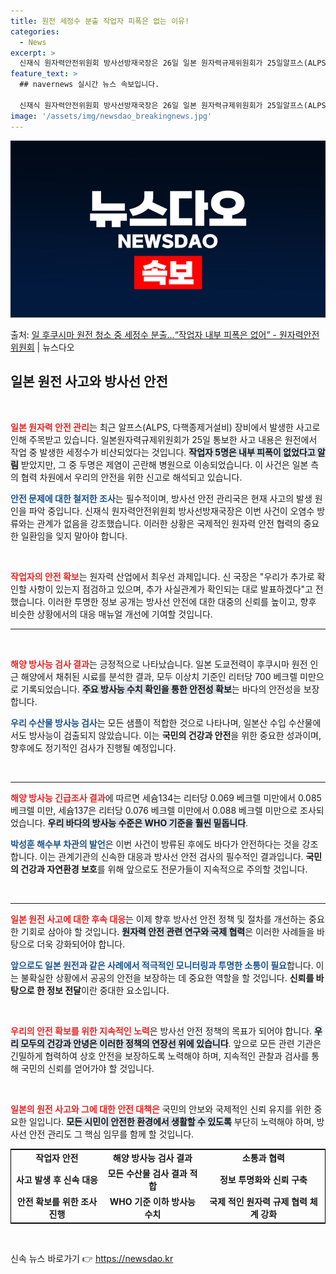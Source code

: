 ```yaml
---
title: 원전 세정수 분출 작업자 피폭은 없는 이유!
categories:
  - News
excerpt: >
  신재식 원자력안전위원회 방사선방재국장은 26일 일본 원자력규제위원회가 25일알프스(ALPS, 다핵종제거설비)…
feature_text: >
  ## navernews 실시간 뉴스 속보입니다.

  신재식 원자력안전위원회 방사선방재국장은 26일 일본 원자력규제위원회가 25일알프스(ALPS, 다핵종제거설비)…
image: '/assets/img/newsdao_breakingnews.jpg'
---
```


![뉴스다오 속보](/assets/img/newsdao_breakingnews.jpg)

<p>출처: <a href="https://newsdao.kr/2309" rel="dofollow">일 후쿠시마 원전 청소 중 세정수 분출…“작업자 내부 피폭은 없어” - 원자력안전위원회</a> | 뉴스다오</p>

<h2 data-ke-size="size26">일본 원전 사고와 방사선 안전</h2>

<p data-ke-size="size16">&nbsp;</p>

<b><span style="color: #ee2323;">일본 원자력 안전 관리</span></b>는 최근 알프스(ALPS, 다핵종제거설비) 장비에서 발생한 사고로 인해 주목받고 있습니다. 일본원자력규제위원회가 25일 통보한 사고 내용은 원전에서 작업 중 발생한 세정수가 비산되었다는 것입니다. <b><span style="background-color: #21538527;">작업자 5명은 내부 피폭이 없었다고 알림</span></b> 받았지만, 그 중 두명은 제염이 곤란해 병원으로 이송되었습니다. 이 사건은 일본 측의 협력 차원에서 우리의 안전을 위한 신고로 해석되고 있습니다. 

<b><span style="color: #1a5490;">안전 문제에 대한 철저한 조사</span></b>는 필수적이며, 방사선 안전 관리국은 현재 사고의 발생 원인을 파악 중입니다. 신재식 원자력안전위원회 방사선방재국장은 이번 사건이 오염수 방류와는 관계가 없음을 강조했습니다. 이러한 상황은 국제적인 원자력 안전 협력의 중요한 일환임을 잊지 말아야 합니다.

<p data-ke-size="size16">&nbsp;</p>

<b><span style="color: #ee2323;">작업자의 안전 확보</span></b>는 원자력 산업에서 최우선 과제입니다. 신 국장은 "우리가 추가로 확인할 사항이 있는지 점검하고 있으며, 추가 사실관계가 확인되는 대로 발표하겠다"고 전했습니다. 이러한 투명한 정보 공개는 방사선 안전에 대한 대중의 신뢰를 높이고, 향후 비슷한 상황에서의 대응 매뉴얼 개선에 기여할 것입니다.

<hr>

<p data-ke-size="size16">&nbsp;</p>

<b><span style="color: #ee2323;">해양 방사능 검사 결과</span></b>는 긍정적으로 나타났습니다. 일본 도쿄전력이 후쿠시마 원전 인근 해양에서 채취된 시료를 분석한 결과, 모두 이상치 기준인 리터당 700 베크렐 미만으로 기록되었습니다. <b><span style="background-color: #21538527;">주요 방사능 수치 확인을 통한 안전성 확보</span></b>는 바다의 안전성을 보장합니다.

<b><span style="color: #1a5490;">우리 수산물 방사능 검사</span></b>는 모든 샘플이 적합한 것으로 나타나며, 일본산 수입 수산물에서도 방사능이 검출되지 않았습니다. 이는 <b>국민의 건강과 안전</b>을 위한 중요한 성과이며, 향후에도 정기적인 검사가 진행될 예정입니다.

<p data-ke-size="size16">&nbsp;</p>

<hr>

<b><span style="color: #ee2323;">해양 방사능 긴급조사 결과</span></b>에 따르면 세슘134는 리터당 0.069 베크렐 미만에서 0.085 베크렐 미만, 세슘137은 리터당 0.076 베크렐 미만에서 0.088 베크렐 미만으로 조사되었습니다. <b><span style="background-color: #21538527;">우리 바다의 방사능 수준은 WHO 기준을 훨씬 밑돕니다</span></b>. 

<b><span style="color: #1a5490;">박성훈 해수부 차관의 발언</span></b>은 이번 사건이 방류된 후에도 바다가 안전하다는 것을 강조합니다. 이는 관계기관의 신속한 대응과 방사선 안전 검사의 필수적인 결과입니다. <b>국민의 건강과 자연환경 보호</b>를 위해 앞으로도 전문가들이 지속적으로 주의할 것입니다.

<p data-ke-size="size16">&nbsp;</p>

<hr>

<b><span style="color: #ee2323;">일본 원전 사고에 대한 후속 대응</span></b>는 이제 향후 방사선 안전 정책 및 절차를 개선하는 중요한 기회로 삼아야 할 것입니다. <b><span style="background-color: #21538527;">원자력 안전 관련 연구와 국제 협력</span></b>은 이러한 사례들을 바탕으로 더욱 강화되어야 합니다. 

<b><span style="color: #1a5490;">앞으로도 일본 원전과 같은 사례에서 적극적인 모니터링과 투명한 소통이 필요</span></b>합니다. 이는 불확실한 상황에서 공공의 안전을 보장하는 데 중요한 역할을 할 것입니다. <b>신뢰를 바탕으로 한 정보 전달</b>이란 중대한 요소입니다. 

<p data-ke-size="size16">&nbsp;</p>

<b><span style="color: #ee2323;">우리의 안전 확보를 위한 지속적인 노력</span></b>은 방사선 안전 정책의 목표가 되어야 합니다. <b><span style="background-color: #21538527;">우리 모두의 건강과 안녕은 이러한 정책의 연장선 위에 있습니다</span></b>. 앞으로 모든 관련 기관은 긴밀하게 협력하여 상호 안전을 보장하도록 노력해야 하며, 지속적인 관찰과 검사를 통해 국민의 신뢰를 얻어가야 할 것입니다. 

<p data-ke-size="size16">&nbsp;</p>

<b><span style="color: #ee2323;">일본의 원전 사고와 그에 대한 안전 대책은</span></b> 국민의 안보와 국제적인 신뢰 유지를 위한 중요한 일입니다. <b><span style="background-color: #21538527;">모든 시민이 안전한 환경에서 생활할 수 있도록</span></b> 부단히 노력해야 하며, 방사선 안전 관리도 그 핵심 임무를 함께 할 것입니다. 

<p data-ke-size="size16"></p>

<table style="width: 100%; border: 1px solid black; border-collapse: collapse;">
    <tr>
        <td style="text-align: center; height: 17px;"><b>작업자 안전</b></td>
        <td style="text-align: center; height: 17px;"><b>해양 방사능 검사 결과</b></td>
        <td style="text-align: center; height: 17px;"><b>소통과 협력</b></td>
    </tr>
    <tr>
        <td style="text-align: center; height: 17px;"><b>사고 발생 후 신속 대응</b></td>
        <td style="text-align: center; height: 17px;"><b>모든 수산물 검사 결과 적합</b></td>
        <td style="text-align: center; height: 17px;"><b>정보 투명화와 신뢰 구축</b></td>
    </tr>
    <tr>
        <td style="text-align: center; height: 17px;"><b>안전 확보를 위한 조사 진행</b></td>
        <td style="text-align: center; height: 17px;"><b>WHO 기준 이하 방사능 수치</b></td>
        <td style="text-align: center; height: 17px;"><b>국제 적인 원자력 규제 협력 체계 강화</b></td>
    </tr>
</table>

<p data-ke-size="size16">&nbsp;</p> 

신속 뉴스 바로가기 👉 <a href="https://newsdao.kr" rel="dofollow">https://newsdao.kr</a>



